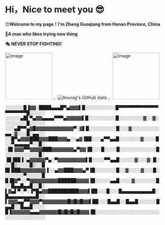# Hi，Nice to meet you 😎

😊**Welcome to my page！I'm Zhang Guoqiang from Henan Province, China**

🎃**A man who likes trying new thing**

🎭 **NEVER STOP FIGHTING!**







<img width="152" alt="image" src="https://github.com/strive-man/strive-man/assets/92583611/106d816d-0180-4ace-b8ac-ca412ca27ced"> ，![Anurag's GitHub stats](https://github-readme-stats.vercel.app/api?username=strive-man&show_icons=true&theme=radical)  ，<img width="152" alt="image" src="https://github.com/strive-man/strive-man/assets/92583611/45d5785a-dd48-4a7b-a33c-4b4456ca7572">






░░░░░░█▐▓▓░████▄▄▄█▀▄▓▓▓▌█░░░░░░░░░░█▀▀▀▀▀▀▀▀▀▀▀▀▀▀▀▀▀▀▀▀█░░░░░
░░░░░▄█▌▀▄▓▓▄▄▄▄▀▀▀▄▓▓▓▓▓▌█░░░░░░░░░█░░░░░░░░▓░░▓░░░░░░░░█░░░░░
░░░▄█▀▀▄▓█▓▓▓▓▓▓▓▓▓▓▓▓▀░▓▌█░░░░░░░░░█░░░▓░░░░░░░░░▄▄░▓░░░█░▄▄░░
░░█▀▄▓▓▓███▓▓▓███▓▓▓▄░░▄▓▐██░░░▄▀▀▄▄█░░░░░░░▓░░░░█░░▀▄▄▄▄▄▀░░█░
░█▌▓▓▓▀▀▓▓▓▓███▓▓▓▓▓▓▓▄▀▓▓▐█░░░█░░░░█░░░░░░░░░░░░█░░░░░░░░░░░█░
▐█▐██▐░▄▓▓▓▓▓▀▄░▀▓▓▓▓▓▓▓▓▓▌█░░░░▀▀▄▄█░░░░░▓░░░▓░█░░░█▒░░░░█▒░░█
█▌███▓▓▓▓▓▓▓▓▐░░▄▓▓███▓▓▓▄▀▐█░░░░░░░█░░▓░░░░▓░░░█░░░░░░░▀░░░░░█
█▐█▓▀░░▀▓▓▓▓▓▓▓▓▓██████▓▓▓▓▐█░░░░░▄▄█░░░░▓░░░░░░░█░░█▄▄█▄▄█░░█░
▌▓▄▌▀░▀░▐▀█▄▓▓██████████▓▓▓▌██░░░█░░░█▄▄▄▄▄▄▄▄▄▄█░█▄▄▄▄▄▄▄▄▄█░░
▌▓▓▓▄▄▀▀▓▓▓▀▓▓▓▓▓▓▓▓█▓█▓█▓▓▌██░░░█▄▄█░░█▄▄█░░░░░░█▄▄█░░█▄▄█░░░░
█▐▓▓▓▓▓▓▄▄▄▓▓▓▓▓▓█▓█▓█▓█▓▓▓▐█░░░░░░░░░░░░░░░░░░░░░░░░░░░░░░░░░░

















<!--
**strive-man/strive-man** is a ✨ _special_ ✨ repository because its `README.md` (this file) appears on your GitHub profile.

Here are some ideas to get you started:

- 🔭 I’m currently working on ...
- 🌱 I’m currently learning ...
- 👯 I’m looking to collaborate on ...
- 🤔 I’m looking for help with ...
- 💬 Ask me about ...
- 📫 How to reach me: ...
- 😄 Pronouns: ...
- ⚡ Fun fact: ...
-->
